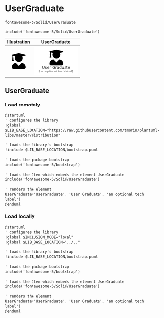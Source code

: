 # UserGraduate


```text
fontawesome-5/Solid/UserGraduate
```

```text
include('fontawesome-5/Solid/UserGraduate')
```



| Illustration | UserGraduate |
| :---: | :---: |
| ![illustration for Illustration](../../fontawesome-5/Solid/UserGraduate.png) | ![illustration for UserGraduate](../../fontawesome-5/Solid/UserGraduate.Local.png) |




## UserGraduate

### Load remotely
```plantuml
@startuml
' configures the library
!global $LIB_BASE_LOCATION="https://raw.githubusercontent.com/tmorin/plantuml-libs/master/distribution"

' loads the library's bootstrap
!include $LIB_BASE_LOCATION/bootstrap.puml

' loads the package bootstrap
include('fontawesome-5/bootstrap')

' loads the Item which embeds the element UserGraduate
include('fontawesome-5/Solid/UserGraduate')

' renders the element
UserGraduate('UserGraduate', 'User Graduate', 'an optional tech label')
@enduml
```

### Load locally
```plantuml
@startuml
' configures the library
!global $INCLUSION_MODE="local"
!global $LIB_BASE_LOCATION="../.."

' loads the library's bootstrap
!include $LIB_BASE_LOCATION/bootstrap.puml

' loads the package bootstrap
include('fontawesome-5/bootstrap')

' loads the Item which embeds the element UserGraduate
include('fontawesome-5/Solid/UserGraduate')

' renders the element
UserGraduate('UserGraduate', 'User Graduate', 'an optional tech label')
@enduml
```

